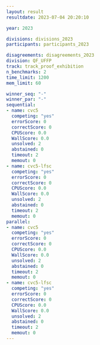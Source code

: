 ```yaml
---
layout: result
resultdate: 2023-07-04 20:20:10

year: 2023

divisions: divisions_2023
participants: participants_2023

disagreements: disagreements_2023
division: QF_UFFP
track: track_proof_exhibition
n_benchmarks: 2
time_limit: 1200
mem_limit: 60

winner_seq: "-"
winner_par: "-"
sequential:
- name: cvc5
  competing: "yes"
  errorScore: 0
  correctScore: 0
  CPUScore: 0.0
  WallScore: 0.0
  unsolved: 2
  abstained: 0
  timeout: 2
  memout: 0
- name: cvc5-lfsc
  competing: "yes"
  errorScore: 0
  correctScore: 0
  CPUScore: 0.0
  WallScore: 0.0
  unsolved: 2
  abstained: 0
  timeout: 2
  memout: 0
parallel:
- name: cvc5
  competing: "yes"
  errorScore: 0
  correctScore: 0
  CPUScore: 0.0
  WallScore: 0.0
  unsolved: 2
  abstained: 0
  timeout: 2
  memout: 0
- name: cvc5-lfsc
  competing: "yes"
  errorScore: 0
  correctScore: 0
  CPUScore: 0.0
  WallScore: 0.0
  unsolved: 2
  abstained: 0
  timeout: 2
  memout: 0
---
```

